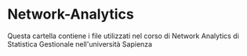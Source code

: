 # Network-Analytics

Questa cartella contiene i file utilizzati nel corso di Network Analytics di Statistica Gestionale nell'università Sapienza
